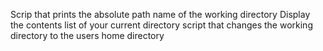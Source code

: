 Scrip that prints the absolute path name of the working directory
Display the contents list of your current directory
script that changes the working directory to the users home directory
